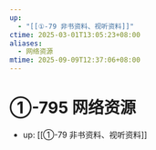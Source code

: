 ```yaml
---
up:
  - "[[①-79 非书资料、视听资料]]"
ctime: 2025-03-01T13:05:23+08:00
aliases:
  - 网络资源
mtime: 2025-09-09T12:37:06+08:00
---
```


# ①-795 网络资源

- up: [[①-79 非书资料、视听资料]]
